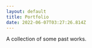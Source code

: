 ```yaml
---
layout: default
title: Portfolio
date: 2022-06-07T03:27:26.814Z
---
```

A collection of some past works.
